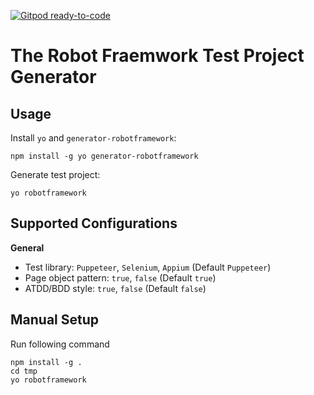 [![Gitpod ready-to-code](https://img.shields.io/badge/Gitpod-ready--to--code-blue?logo=gitpod)](https://gitpod.io/#https://github.com/qahive/generator-robotframework)

# The Robot Fraemwork Test Project Generator

## Usage

Install `yo` and `generator-robotframework`:

```text
npm install -g yo generator-robotframework
```

Generate test project:

    yo robotframework


## Supported Configurations

**General**
* Test library: `Puppeteer`, `Selenium`, `Appium` (Default `Puppeteer`)
* Page object pattern: `true`, `false` (Default `true`)
* ATDD/BDD style: `true`, `false` (Default `false`)


## Manual Setup
Run following command

    npm install -g .
    cd tmp
    yo robotframework

